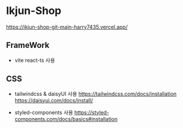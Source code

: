 # Ikjun-Shop
https://ikjun-shop-git-main-harry7435.vercel.app/

## FrameWork

- vite react-ts 사용

## CSS

- tailwindcss & daisyUI 사용
  https://tailwindcss.com/docs/installation
  https://daisyui.com/docs/install/

- styled-components 사용
  https://styled-components.com/docs/basics#installation
